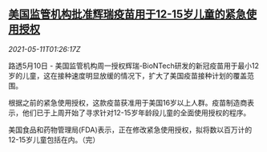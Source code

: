 <!--1620696663000-->
[美国监管机构批准辉瑞疫苗用于12-15岁儿童的紧急使用授权](https://cn.reuters.com/article/us-pfizer-vaccine-approval-0511-idCNKBS2CS05A)
------

<div><i>2021-05-11T01:26:17Z</i></div><p>路透5月10日 - 美国监管机构周一授权辉瑞-BioNTech研发的新冠疫苗用于最小12岁的儿童，这在接种速度明显放缓的情况下，扩大了美国疫苗接种计划的覆盖范围。</p><p>根据之前的紧急使用授权，这款疫苗获准用于美国16岁以上人群。疫苗制造商表示，他们已于上周开始了寻求针对12-15岁年龄段儿童的全面使用授权的程序。</p><p>美国食品和药物管理局(FDA)表示，正在修改紧急使用授权，拟将数以百万计的12-15岁儿童包括在内。（完）</p>
